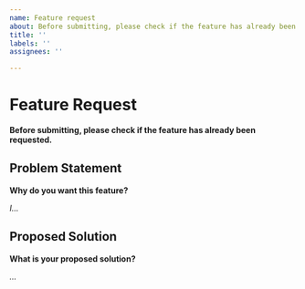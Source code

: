 ```yaml
---
name: Feature request
about: Before submitting, please check if the feature has already been requested
title: ''
labels: ''
assignees: ''

---
```


# Feature Request

**Before submitting, please check if the feature has already been requested.**

## Problem Statement
**Why do you want this feature?**

*I...*

## Proposed Solution
**What is your proposed solution?**

*...*
